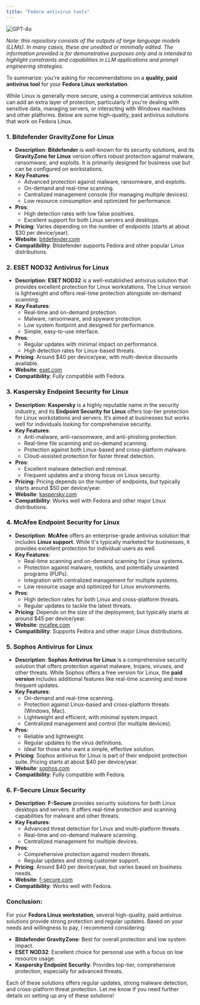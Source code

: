 ```yaml
---
title: "Fedora antivirus tools"
---
```

![GPT-4o](https://img.shields.io/badge/GPT--4o-3333FF?style=for-the-badge&logo=openai&logoColor=white)



*Note: this repository consists of the outputs of large language models (LLMs). In many cases, these are unedited or minimally edited. The information provided is for demonstrative purposes only and is intended to highlight constraints and capabilities in LLM applications and prompt engineering strategies.*


To summarize: you're asking for recommendations on a **quality, paid antivirus tool** for your **Fedora Linux workstation**.

While Linux is generally more secure, using a commercial antivirus solution can add an extra layer of protection, particularly if you're dealing with sensitive data, managing servers, or interacting with Windows machines and other platforms. Below are some high-quality, paid antivirus solutions that work on Fedora Linux.

### 1. **Bitdefender GravityZone for Linux**
   - **Description**: **Bitdefender** is well-known for its security solutions, and its **GravityZone for Linux** version offers robust protection against malware, ransomware, and exploits. It is primarily designed for business use but can be configured on workstations.
   - **Key Features**:
     - Advanced protection against malware, ransomware, and exploits.
     - On-demand and real-time scanning.
     - Centralized management console (for managing multiple devices).
     - Low resource consumption and optimized for performance.
   - **Pros**:
     - High detection rates with low false positives.
     - Excellent support for both Linux servers and desktops.
   - **Pricing**: Varies depending on the number of endpoints (starts at about $30 per device/year).
   - **Website**: [bitdefender.com](https://www.bitdefender.com/business/enterprise-products/gravityzone-enterprise-security.html)
   - **Compatibility**: Bitdefender supports Fedora and other popular Linux distributions.

### 2. **ESET NOD32 Antivirus for Linux**
   - **Description**: **ESET NOD32** is a well-established antivirus solution that provides excellent protection for Linux workstations. The Linux version is lightweight and offers real-time protection alongside on-demand scanning.
   - **Key Features**:
     - Real-time and on-demand protection.
     - Malware, ransomware, and spyware protection.
     - Low system footprint and designed for performance.
     - Simple, easy-to-use interface.
   - **Pros**:
     - Regular updates with minimal impact on performance.
     - High detection rates for Linux-based threats.
   - **Pricing**: Around $40 per device/year, with multi-device discounts available.
   - **Website**: [eset.com](https://www.eset.com/us/home/antivirus-linux/)
   - **Compatibility**: Fully compatible with Fedora.

### 3. **Kaspersky Endpoint Security for Linux**
   - **Description**: **Kaspersky** is a highly reputable name in the security industry, and its **Endpoint Security for Linux** offers top-tier protection for Linux workstations and servers. It’s aimed at businesses but works well for individuals looking for comprehensive security.
   - **Key Features**:
     - Anti-malware, anti-ransomware, and anti-phishing protection.
     - Real-time file scanning and on-demand scanning.
     - Protection against both Linux-based and cross-platform malware.
     - Cloud-assisted protection for faster threat detection.
   - **Pros**:
     - Excellent malware detection and removal.
     - Frequent updates and a strong focus on Linux security.
   - **Pricing**: Pricing depends on the number of endpoints, but typically starts around $50 per device/year.
   - **Website**: [kaspersky.com](https://www.kaspersky.com/small-to-medium-business-security/endpoint)
   - **Compatibility**: Works well with Fedora and other major Linux distributions.

### 4. **McAfee Endpoint Security for Linux**
   - **Description**: **McAfee** offers an enterprise-grade antivirus solution that includes **Linux support**. While it's typically marketed for businesses, it provides excellent protection for individual users as well.
   - **Key Features**:
     - Real-time scanning and on-demand scanning for Linux systems.
     - Protection against malware, rootkits, and potentially unwanted programs (PUPs).
     - Integration with centralized management for multiple systems.
     - Low resource usage and optimized for Linux environments.
   - **Pros**:
     - High detection rates for both Linux and cross-platform threats.
     - Regular updates to tackle the latest threats.
   - **Pricing**: Depends on the size of the deployment, but typically starts at around $45 per device/year.
   - **Website**: [mcafee.com](https://www.mcafee.com/enterprise/en-us/solutions/linux-security.html)
   - **Compatibility**: Supports Fedora and other major Linux distributions.

### 5. **Sophos Antivirus for Linux**
   - **Description**: **Sophos Antivirus for Linux** is a comprehensive security solution that offers protection against malware, trojans, viruses, and other threats. While Sophos offers a free version for Linux, the **paid version** includes additional features like real-time scanning and more frequent updates.
   - **Key Features**:
     - On-demand and real-time scanning.
     - Protection against Linux-based and cross-platform threats (Windows, Mac).
     - Lightweight and efficient, with minimal system impact.
     - Centralized management and control (for multiple devices).
   - **Pros**:
     - Reliable and lightweight.
     - Regular updates to the virus definitions.
     - Ideal for those who want a simple, effective solution.
   - **Pricing**: Sophos antivirus for Linux is part of their endpoint protection suite. Pricing starts at about $40 per device/year.
   - **Website**: [sophos.com](https://www.sophos.com/en-us/products/free-tools/sophos-antivirus-for-linux.aspx)
   - **Compatibility**: Fully compatible with Fedora.

### 6. **F-Secure Linux Security**
   - **Description**: **F-Secure** provides security solutions for both Linux desktops and servers. It offers real-time protection and scanning capabilities for malware and other threats.
   - **Key Features**:
     - Advanced threat detection for Linux and multi-platform threats.
     - Real-time and on-demand malware scanning.
     - Centralized management for multiple devices.
   - **Pros**:
     - Comprehensive protection against modern threats.
     - Regular updates and strong customer support.
   - **Pricing**: Around $40 per device/year, but varies based on business needs.
   - **Website**: [f-secure.com](https://www.f-secure.com/en/business/solutions/linux-security)
   - **Compatibility**: Works well with Fedora.

### Conclusion:
For your **Fedora Linux workstation**, several high-quality, paid antivirus solutions provide strong protection and regular updates. Based on your needs and willingness to pay, I recommend considering:

- **Bitdefender GravityZone**: Best for overall protection and low system impact.
- **ESET NOD32**: Excellent choice for personal use with a focus on low resource usage.
- **Kaspersky Endpoint Security**: Provides top-tier, comprehensive protection, especially for advanced threats.

Each of these solutions offers regular updates, strong malware detection, and cross-platform threat protection. Let me know if you need further details on setting up any of these solutions!
